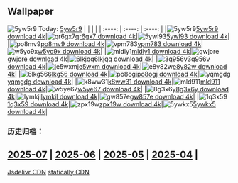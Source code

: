 ## Wallpaper
![5yw5r9](https://w.wallhaven.cc/full/5y/wallhaven-5yw5r9.jpg) Today: [5yw5r9](https://th.wallhaven.cc/small/5y/5yw5r9.jpg)
|      |      |      |
| :----: | :----: | :----: |
|![5yw5r9](https://th.wallhaven.cc/small/5y/5yw5r9.jpg)[5yw5r9 download 4k](https://wallhaven.cc/w/5yw5r9)|![qr6gx7](https://th.wallhaven.cc/small/qr/qr6gx7.jpg)[qr6gx7 download 4k](https://wallhaven.cc/w/qr6gx7)|![5ywl93](https://th.wallhaven.cc/small/5y/5ywl93.jpg)[5ywl93 download 4k](https://wallhaven.cc/w/5ywl93)|
|![po8mv9](https://th.wallhaven.cc/small/po/po8mv9.jpg)[po8mv9 download 4k](https://wallhaven.cc/w/po8mv9)|![vpm783](https://th.wallhaven.cc/small/vp/vpm783.jpg)[vpm783 download 4k](https://wallhaven.cc/w/vpm783)|![w5yo9x](https://th.wallhaven.cc/small/w5/w5yo9x.jpg)[w5yo9x download 4k](https://wallhaven.cc/w/w5yo9x)|
|![mldly1](https://th.wallhaven.cc/small/ml/mldly1.jpg)[mldly1 download 4k](https://wallhaven.cc/w/mldly1)|![gwjore](https://th.wallhaven.cc/small/gw/gwjore.jpg)[gwjore download 4k](https://wallhaven.cc/w/gwjore)|![6lkjqq](https://th.wallhaven.cc/small/6l/6lkjqq.jpg)[6lkjqq download 4k](https://wallhaven.cc/w/6lkjqq)|
|![3q956v](https://th.wallhaven.cc/small/3q/3q956v.jpg)[3q956v download 4k](https://wallhaven.cc/w/3q956v)|![je5wxm](https://th.wallhaven.cc/small/je/je5wxm.jpg)[je5wxm download 4k](https://wallhaven.cc/w/je5wxm)|![e8y82w](https://th.wallhaven.cc/small/e8/e8y82w.jpg)[e8y82w download 4k](https://wallhaven.cc/w/e8y82w)|
|![6lkg56](https://th.wallhaven.cc/small/6l/6lkg56.jpg)[6lkg56 download 4k](https://wallhaven.cc/w/6lkg56)|![po8ogj](https://th.wallhaven.cc/small/po/po8ogj.jpg)[po8ogj download 4k](https://wallhaven.cc/w/po8ogj)|![yqmgdg](https://th.wallhaven.cc/small/yq/yqmgdg.jpg)[yqmgdg download 4k](https://wallhaven.cc/w/yqmgdg)|
|![k8ww31](https://th.wallhaven.cc/small/k8/k8ww31.jpg)[k8ww31 download 4k](https://wallhaven.cc/w/k8ww31)|![mld911](https://th.wallhaven.cc/small/ml/mld911.jpg)[mld911 download 4k](https://wallhaven.cc/w/mld911)|![w5ye67](https://th.wallhaven.cc/small/w5/w5ye67.jpg)[w5ye67 download 4k](https://wallhaven.cc/w/w5ye67)|
|![8g3x6y](https://th.wallhaven.cc/small/8g/8g3x6y.jpg)[8g3x6y download 4k](https://wallhaven.cc/w/8g3x6y)|![lymkjl](https://th.wallhaven.cc/small/ly/lymkjl.jpg)[lymkjl download 4k](https://wallhaven.cc/w/lymkjl)|![gw857e](https://th.wallhaven.cc/small/gw/gw857e.jpg)[gw857e download 4k](https://wallhaven.cc/w/gw857e)|
|![1q3x59](https://th.wallhaven.cc/small/1q/1q3x59.jpg)[1q3x59 download 4k](https://wallhaven.cc/w/1q3x59)|![zpx19w](https://th.wallhaven.cc/small/zp/zpx19w.jpg)[zpx19w download 4k](https://wallhaven.cc/w/zpx19w)|![5ywkx5](https://th.wallhaven.cc/small/5y/5ywkx5.jpg)[5ywkx5 download 4k](https://wallhaven.cc/w/5ywkx5)|

### 历史归档：
[2025-07](https://github.com/april-projects/april-wallpaper/tree/main/picture/2025-07/) | [2025-06](https://github.com/april-projects/april-wallpaper/tree/main/picture/2025-06/) | [2025-05](https://github.com/april-projects/april-wallpaper/tree/main/picture/2025-05/) | [2025-04](https://github.com/april-projects/april-wallpaper/tree/main/picture/2025-04/) | 
---
[Jsdelivr CDN](https://cdn.jsdelivr.net/gh/april-projects/april-wallpaper/api.json)
[statically CDN](https://cdn.statically.io/gh/april-projects/april-wallpaper/main/api.json)
